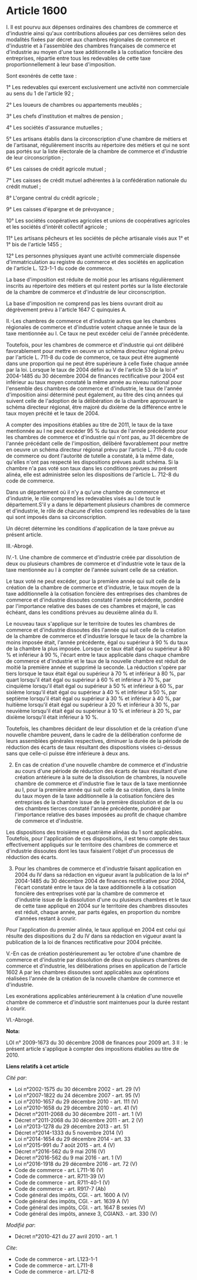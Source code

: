 # Article 1600

I. Il est pourvu aux dépenses ordinaires des chambres de commerce et d'industrie ainsi qu'aux contributions allouées par ces
dernières selon des modalités fixées par décret aux chambres régionales de commerce et d'industrie et à l'assemblée des
chambres françaises de commerce et d'industrie au moyen d'une taxe additionnelle à la cotisation foncière des entreprises,
répartie entre tous les redevables de cette taxe proportionnellement à leur base d'imposition. 

Sont exonérés de cette taxe : 

1° Les redevables qui exercent exclusivement une activité non commerciale au sens du 1 de l'article 92 ; 

2° Les loueurs de chambres ou appartements meublés ; 

3° Les chefs d'institution et maîtres de pension ; 

4° Les sociétés d'assurance mutuelles ; 

5° Les artisans établis dans la circonscription d'une chambre de métiers et de l'artisanat, régulièrement inscrits au
répertoire des métiers et qui ne sont pas portés sur la liste électorale de la chambre de commerce et d'industrie de leur
circonscription ; 

6° Les caisses de crédit agricole mutuel ; 

7° Les caisses de crédit mutuel adhérentes à la confédération nationale du crédit mutuel ; 

8° L'organe central du crédit agricole ; 

9° Les caisses d'épargne et de prévoyance ; 

10° Les sociétés coopératives agricoles et unions de coopératives agricoles et les sociétés d'intérêt collectif agricole ; 

11° Les artisans pêcheurs et les sociétés de pêche artisanale visés aux 1° et 1° bis de l'article 1455 ; 

12° Les personnes physiques ayant une activité commerciale dispensée d'immatriculation au registre du commerce et des
sociétés en application de l'article L. 123-1-1 du code de commerce. 

La base d'imposition est réduite de moitié pour les artisans régulièrement inscrits au répertoire des métiers et qui restent
portés sur la liste électorale de la chambre de commerce et d'industrie de leur circonscription. 

La base d'imposition ne comprend pas les biens ouvrant droit au dégrèvement prévu à l'article 1647 C quinquies A. 

II.-Les chambres de commerce et d'industrie autres que les chambres régionales de commerce et d'industrie votent chaque année
le taux de la taxe mentionnée au I. Ce taux ne peut excéder celui de l'année précédente. 

Toutefois, pour les chambres de commerce et d'industrie qui ont délibéré favorablement pour mettre en oeuvre un schéma
directeur régional prévu par l'article L. 711-8 du code de commerce, ce taux peut être augmenté dans une proportion qui ne
peut être supérieure à celle fixée chaque année par la loi. Lorsque le taux de 2004 défini au V de l'article 53 de la loi n°
2004-1485 du 30 décembre 2004 de finances rectificative pour 2004 est inférieur au taux moyen constaté la même année au
niveau national pour l'ensemble des chambres de commerce et d'industrie, le taux de l'année d'imposition ainsi déterminé peut
également, au titre des cinq années qui suivent celle de l'adoption de la délibération de la chambre approuvant le schéma
directeur régional, être majoré du dixième de la différence entre le taux moyen précité et le taux de 2004.

A compter des impositions établies au titre de 2011, le taux de la taxe mentionnée au I ne peut excéder 95 % du taux de
l'année précédente pour les chambres de commerce et d'industrie qui n'ont pas, au 31 décembre de l'année précédant celle de
l'imposition, délibéré favorablement pour mettre en oeuvre un schéma directeur régional prévu par l'article L. 711-8 du code
de commerce ou dont l'autorité de tutelle a constaté, à la même date, qu'elles n'ont pas respecté les dispositions prévues
audit schéma. Si la chambre n'a pas voté son taux dans les conditions prévues au présent alinéa, elle est administrée selon
les dispositions de l'article L. 712-8 du code de commerce. 

Dans un département où il n'y a qu'une chambre de commerce et d'industrie, le rôle comprend les redevables visés au I de tout
le département.S'il y a dans le département plusieurs chambres de commerce et d'industrie, le rôle de chacune d'elles
comprend les redevables de la taxe qui sont imposés dans sa circonscription. 

Un décret détermine les conditions d'application de la taxe prévue au présent article. 

III.-Abrogé. 

IV.-1. Une chambre de commerce et d'industrie créée par dissolution de deux ou plusieurs chambres de commerce et d'industrie
vote le taux de la taxe mentionnée au I à compter de l'année suivant celle de sa création. 

Le taux voté ne peut excéder, pour la première année qui suit celle de la création de la chambre de commerce et d'industrie,
le taux moyen de la taxe additionnelle à la cotisation foncière des entreprises des chambres de commerce et d'industrie
dissoutes constaté l'année précédente, pondéré par l'importance relative des bases de ces chambres et majoré, le cas échéant,
dans les conditions prévues au deuxième alinéa du II. 

Le nouveau taux s'applique sur le territoire de toutes les chambres de commerce et d'industrie dissoutes dès l'année qui suit
celle de la création de la chambre de commerce et d'industrie lorsque le taux de la chambre la moins imposée était, l'année
précédente, égal ou supérieur à 90 % du taux de la chambre la plus imposée. Lorsque ce taux était égal ou supérieur à 80 % et
inférieur à 90 %, l'écart entre le taux applicable dans chaque chambre de commerce et d'industrie et le taux de la nouvelle
chambre est réduit de moitié la première année et supprimé la seconde. La réduction s'opère par tiers lorsque le taux était
égal ou supérieur à 70 % et inférieur à 80 %, par quart lorsqu'il était égal ou supérieur à 60 % et inférieur à 70 %, par
cinquième lorsqu'il était égal ou supérieur à 50 % et inférieur à 60 %, par sixième lorsqu'il était égal ou supérieur à 40 %
et inférieur à 50 %, par septième lorsqu'il était égal ou supérieur à 30 % et inférieur à 40 %, par huitième lorsqu'il était
égal ou supérieur à 20 % et inférieur à 30 %, par neuvième lorsqu'il était égal ou supérieur à 10 % et inférieur à 20 %, par
dixième lorsqu'il était inférieur à 10 %. 

Toutefois, les chambres décidant de leur dissolution et de la création d'une nouvelle chambre peuvent, dans le cadre de la
délibération conforme de leurs assemblées générales respectives, diminuer la durée de la période de réduction des écarts de
taux résultant des dispositions visées ci-dessus sans que celle-ci puisse être inférieure à deux ans. 

2. En cas de création d'une nouvelle chambre de commerce et d'industrie au cours d'une période de réduction des écarts de
taux résultant d'une création antérieure à la suite de la dissolution de chambres, la nouvelle chambre de commerce et
d'industrie fixe le taux de la taxe mentionnée au I, pour la première année qui suit celle de sa création, dans la limite du
taux moyen de la taxe additionnelle à la cotisation foncière des entreprises de la chambre issue de la première dissolution
et de la ou des chambres tierces constaté l'année précédente, pondéré par l'importance relative des bases imposées au profit
de chaque chambre de commerce et d'industrie. 

Les dispositions des troisième et quatrième alinéas du 1 sont applicables. Toutefois, pour l'application de ces dispositions,
il est tenu compte des taux effectivement appliqués sur le territoire des chambres de commerce et d'industrie dissoutes dont
les taux faisaient l'objet d'un processus de réduction des écarts. 

3. Pour les chambres de commerce et d'industrie faisant application en 2004 du IV dans sa rédaction en vigueur avant la
publication de la loi n° 2004-1485 du 30 décembre 2004 de finances rectificative pour 2004, l'écart constaté entre le taux de
la taxe additionnelle à la cotisation foncière des entreprises voté par la chambre de commerce et d'industrie issue de la
dissolution d'une ou plusieurs chambres et le taux de cette taxe appliqué en 2004 sur le territoire des chambres dissoutes
est réduit, chaque année, par parts égales, en proportion du nombre d'années restant à courir. 

Pour l'application du premier alinéa, le taux appliqué en 2004 est celui qui résulte des dispositions du 2 du IV dans sa
rédaction en vigueur avant la publication de la loi de finances rectificative pour 2004 précitée.

V.-En cas de création postérieurement au 1er octobre d'une chambre de commerce et d'industrie par dissolution de deux ou
plusieurs chambres de commerce et d'industrie, les délibérations prises en application de l'article 1602 A par les chambres
dissoutes sont applicables aux opérations réalisées l'année de la création de la nouvelle chambre de commerce et
d'industrie. 

Les exonérations applicables antérieurement à la création d'une nouvelle chambre de commerce et d'industrie sont maintenues
pour la durée restant à courir. 

VI.-Abrogé.

**Nota:**

LOI n° 2009-1673 du 30 décembre 2008 de finances pour 2009 art. 3 II : le présent article s'applique à compter des
impositions établies au titre de 2010.

**Liens relatifs à cet article**

_Cité par_:

  - Loi n°2002-1575 du 30 décembre 2002 - art. 29 (V)
  - Loi n°2007-1822 du 24 décembre 2007 - art. 95 (V)
  - Loi n°2010-1657 du 29 décembre 2010 - art. 111 (V)
  - Loi n°2010-1658 du 29 décembre 2010 - art. 41 (V)
  - Décret n°2011-2068 du 30 décembre 2011 - art. 1 (V)
  - Décret n°2011-2068 du 30 décembre 2011 - art. 2 (V)
  - Loi n°2013-1278 du 29 décembre 2013 - art. 51
  - Décret n°2014-1333 du 5 novembre 2014 (V)
  - Loi n°2014-1654 du 29 décembre 2014 - art. 33
  - Loi n°2015-991 du 7 août 2015 - art. 4 (V)
  - Décret n°2016-562 du 9 mai 2016 (V)
  - Décret n°2016-562 du 9 mai 2016 - art. 1 (V)
  - Loi n°2016-1918 du 29 décembre 2016 - art. 72 (V)
  - Code de commerce - art. L711-16 (V)
  - Code de commerce - art. R711-39 (V)
  - Code de commerce - art. R711-40-1 (V)
  - Code de commerce - art. R917-7 (Ab)
  - Code général des impôts, CGI. - art. 1600 A (V)
  - Code général des impôts, CGI. - art. 1639 A (V)
  - Code général des impôts, CGI. - art. 1647 B sexies (V)
  - Code général des impôts, annexe 3, CGIAN3. - art. 330 (V)

_Modifié par_:

  - Décret n°2010-421  du 27 avril 2010 - art. 1

_Cite_:

  - Code de commerce - art. L123-1-1
  - Code de commerce - art. L711-8
  - Code de commerce - art. L712-8
